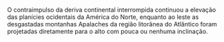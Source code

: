 ﻿O contraimpulso da deriva continental interrompida continuou a elevação das planícies ocidentais da América do Norte, enquanto ao leste as desgastadas montanhas Apalaches da região litorânea do Atlântico foram projetadas diretamente para o alto com pouca ou nenhuma inclinação.